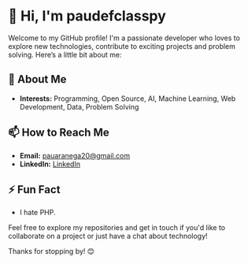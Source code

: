 # 👋 Hi, I'm paudefclasspy

Welcome to my GitHub profile! I'm a passionate developer who loves to explore new technologies, contribute to exciting projects and problem solving. Here’s a little bit about me:

## 🚀 About Me
- **Interests:** Programming, Open Source, AI, Machine Learning, Web Development, Data, Problem Solving

## 📫 How to Reach Me
- **Email:** pauaranega20@gmail.com
- **LinkedIn:** [LinkedIn](https://www.linkedin.com/in/pauaranegabellido/)

## ⚡ Fun Fact
- I hate PHP.

Feel free to explore my repositories and get in touch if you'd like to collaborate on a project or just have a chat about technology!

Thanks for stopping by! 😊
